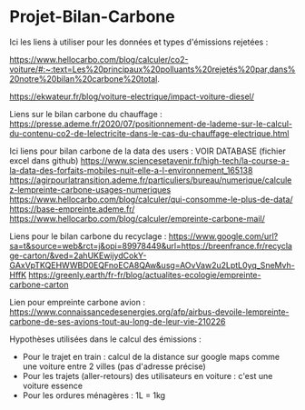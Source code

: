 # Projet-Bilan-Carbone

Ici les liens à utiliser pour les données et types d'émissions rejetées :

https://www.hellocarbo.com/blog/calculer/co2-voiture/#:~:text=Les%20principaux%20polluants%20rejetés%20par,dans%20notre%20bilan%20carbone%20total.

https://ekwateur.fr/blog/voiture-electrique/impact-voiture-diesel/

Liens sur le bilan carbone du chauffage :
https://presse.ademe.fr/2020/07/positionnement-de-lademe-sur-le-calcul-du-contenu-co2-de-lelectricite-dans-le-cas-du-chauffage-electrique.html


Ici liens pour bilan carbone de la data des users :
VOIR DATABASE (fichier excel dans github)
https://www.sciencesetavenir.fr/high-tech/la-course-a-la-data-des-forfaits-mobiles-nuit-elle-a-l-environnement_165138
https://agirpourlatransition.ademe.fr/particuliers/bureau/numerique/calculez-lempreinte-carbone-usages-numeriques
https://www.hellocarbo.com/blog/calculer/qui-consomme-le-plus-de-data/
https://base-empreinte.ademe.fr/
https://www.hellocarbo.com/blog/calculer/empreinte-carbone-mail/

Liens pour le bilan carbone du recyclage :
https://www.google.com/url?sa=t&source=web&rct=j&opi=89978449&url=https://breenfrance.fr/recyclage-carton/&ved=2ahUKEwijydCokY-GAxVpTKQEHWWBD0EQFnoECA8QAw&usg=AOvVaw2u2LptL0yq_SneMvh-HffK
https://greenly.earth/fr-fr/blog/actualites-ecologie/empreinte-carbone-carton

Lien pour empreinte carbone avion :
https://www.connaissancedesenergies.org/afp/airbus-devoile-lempreinte-carbone-de-ses-avions-tout-au-long-de-leur-vie-210226


Hypothèses utilisées dans le calcul des émissions :
- Pour le trajet en train : calcul de la distance sur google maps comme une voiture entre 2 villes (pas d'adresse précise)
- Pour les trajets (aller-retours) des utilisateurs en voiture : c'est une voiture essence
- Pour les ordures ménagères : 1L = 1kg
